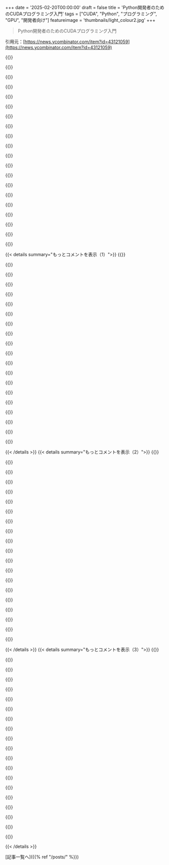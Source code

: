 +++
date = '2025-02-20T00:00:00'
draft = false
title = 'Python開発者のためのCUDAプログラミング入門'
tags = ["CUDA", "Python", "プログラミング", "GPU", "開発者向け"]
featureimage = 'thumbnails/light_colour2.jpg'
+++

> Python開発者のためのCUDAプログラミング入門

引用元：[https://news.ycombinator.com/item?id=43121059](https://news.ycombinator.com/item?id=43121059)

{{<matomeQuote body="素朴な疑問だけど、エンジニアとしてAIの数学を学ばずにCUDAやGPUアーキテクチャの深いところまで行けるかな？ 最初は最適化やGPUを使う理由を学ぶべきかな。データエンジニアとしてMLEやAIデータエンジニアに入るにはAI/MLを知らなくてもできるのかな。データの見かけを知れば大丈夫かと思ってたけど、実際はAIのバックグラウンドが必要そうだね。" userName="ferguess_k" createdAt="2025-02-21T00:01:30" color="">}}

{{<matomeQuote body="そうだね、AIとはあんまり関連がないよ。Nvidiaのサイトでドキュメントを探したり、いくつか本があるからチェックしてみて。AIのバックグラウンドが必要ってのは今の時代ちょっとおかしいよ。ほとんどの人がLLMやマルチモーダルモデルを話してるだけだから、実際に関わるのは難しくないよ。色々な遊びを作ってみれば、ある程度のバックグラウンドができると思う。" userName="danielmarkbruce" createdAt="2025-02-21T00:09:10" color="#38d3d3">}}

{{<matomeQuote body="例えば、GPUアーキテクチャやGPUコードの最適化については知識があるけど、AIに関しては基本的なことしか知らないとどうやってその経験を活かしてAI企業で稼げるか考えてる。ほとんどの求人はAIや数学のPhDと15年の経験を求めてるけど、マスターの学位しかないし、年数も足りないんだよね。" userName="jms55" createdAt="2025-02-21T02:41:53" color="">}}

{{<matomeQuote body="CUDAはやってるけどプロではないから、そのスキルがどう転用できるか気になってる。特定のテクニックはかなり違うかもしれないけど、プログラミングの思考モデルは共通する部分があるんじゃないかな。最適化やメモリスループット、メモリアクセスの共整合性、ブロックサイズの調整、並列アルゴリズムの作成、プロファイリングツールの活用とかは他の分野でも役立つと思うよ。" userName="suresk" createdAt="2025-02-21T05:45:25" color="">}}

{{<matomeQuote body="良い答えはないけど、AIについてできるだけ学ぶのがいいと思う。最初の入り口としてSimon Princeの本が簡単で、オンラインで無料。PyTorchに変更を提出して知名度を上げてみるのもいいかも。実際、ほとんどの企業は重いGPU最適化をしてないし、深層学習はハードウェアやソフトウェアスタックを前提にしてることが多いよ。将来的には最適化に向けた仕事が増えるかもね。" userName="danielmarkbruce" createdAt="2025-02-21T04:02:45" color="#45d325">}}

{{<matomeQuote body="その仮定の人って知り合い？もしそうだったら、pavel@centml.aiにメールしてほしい。" userName="pavelstoev" createdAt="2025-02-21T03:10:56" color="">}}

{{<matomeQuote body="GPUの経験がなくてもそれでお金をもらえるよ。これに関しては現代のMLアーキテクチャを理解する能力が大事だからね。" userName="saagarjha" createdAt="2025-02-21T04:25:12" color="">}}

{{<matomeQuote body="ありがとう！すごく助かる。コンピュータアーキテクチャや低レベルの最適化に集中することにするよ。それと本も一冊選んでアイデアを得るね。" userName="ferguess_k" createdAt="2025-02-21T01:10:01" color="">}}

{{<matomeQuote body="同意だね、Raschkaの本はすごく良くて、LLMに関する重要な一冊になると思う。" userName="t55" createdAt="2025-02-21T00:12:01" color="#ff5c5c">}}

{{<matomeQuote body="追記だけど、彼はDLに関する動画シリーズもYouTubeにあって、すごく親しみやすいし、コードノートブックも付き添ってるよ。" userName="barrenko" createdAt="2025-02-21T10:50:30" color="#ff5c5c">}}

{{<matomeQuote body="Andrej Karpathyの動画シリーズと比べてどうなん？同じようなこと教えてるのかな？" userName="ra7" createdAt="2025-02-21T13:54:08" color="">}}

{{<matomeQuote body="KarpathyはNLP系のGPTに特化してるけど，Raschkaはパーセプトロンから始まって全体的なDeep Learningをざっと見てる感じ。Karpathyの教え方は彼らしいけど，Raschkaはもっとオーソドックスって感じ。" userName="barrenko" createdAt="2025-02-21T16:15:41" color="#45d325">}}

{{<matomeQuote body="数学はそんなに難しくないよ。transformersの論文は、高インパクトな論文としては驚くほど読みやすい。AI/ML特有の用語（attention）を除けば、ニューラルネットは線形代数（行列の掛け算）に活性化関数（ReLuやsigmoid）を加えるだけで、ほとんどの工学系の学部1年生が習う内容だよ。" userName="SJC_Hacker" createdAt="2025-02-21T05:48:25" color="#45d325">}}

{{<matomeQuote body="この見解に賛成。数学は簡単じゃないけど、ソフトウェアエンジニアなら必要な知識を学ぶスキルは持ってるはず。この分野では多くの暗記が必要だから、ソフトウェアエンジニアリングと同じだよね。" userName="OtherShrezzing" createdAt="2025-02-21T10:41:00" color="">}}

{{<matomeQuote body="熱い意見だけど、transformerの仕組みを理解するのにそんなに線形代数・微積分を理解する必要はないと思う。集中して1週間あれば、必要な数学を学べると思うよ。" userName="t55" createdAt="2025-02-21T16:17:53" color="">}}

{{<matomeQuote body="正直、ほとんどは行列の掛け算だけだし、私が高校2年の時に習った内容だよ。行列式や逆行列、Gauss-Jordanの消去法、固有値など、第1年の線形代数で習うことは別に必要ないと思う。" userName="SJC_Hacker" createdAt="2025-02-21T16:45:05" color="">}}

{{<matomeQuote body="ClojureCUDAについて宣伝してもいいかな？ほぼオーバーヘッドなくCUDAが書けるハイレベルなライブラリだよ。https://github.com/uncomplicate/clojurecuda あと、無料のチュートリアルもいっぱいあるから、https://dragan.rocksを見てみて！いくつかの本もあるけど（無料じゃない）https://aiprobook.comもチェックして。" userName="dragandj" createdAt="2025-02-21T16:27:39" color="">}}

{{<matomeQuote body="全然バカな質問じゃないよ！個人的には、数学が得意じゃなくてもCUDAやGPUアーキテクチャを深く掘り下げられると思う。車のメカニックになれるのにエンジンを設計したエンジニアである必要はないって考えてみて。並列コンピューティングの概念とGPUの構造から始めればいいよ。最適化がカギだし、メモリアクセスパターンやスレッド管理、コードのプロファイリングの方法を学ぶとボトルネックが見つかると思うよ。" userName="codelion" createdAt="2025-02-21T15:20:22" color="#ff5c5c">}}

{{<matomeQuote body="助けてくれてありがとう！データエンジニアリングは、正直言うと、MLの知識がないと入りにくい気がするけど、データパイプラインや特徴エンジニアリング、データ品質の側面に焦点を当てれば大丈夫かも。企業はML/AIとデータエンジニアリングの両方を求めることが多いから、これが行き止まりにならないといいな。明確な興味がないから、その考えは一時的にお休みしとくよ。" userName="ferguess_k" createdAt="2025-02-21T15:57:58" color="">}}

{{<matomeQuote body="同意。数学がどれくらい必要なのかよく分からないね。" userName="t55" createdAt="2025-02-21T15:42:40" color="">}}

{{< details summary="もっとコメントを表示（1）">}}
{{<matomeQuote body="CUDAやGPUについて詳しくなくても、並列計算やメモリ最適化の基本を知ってれば大丈夫だよ。特定の用途、例えば推論の最適化に集中するのもいい学び方だし、<br>＞“https://github.com/codelion/optillm”<br>これを使ってみるとGPU利用の実践的な経験が得られるよ。どんなAIアプリケーションの最適化に興味あるの？" userName="codelion" createdAt="2025-02-21T06:00:44" color="#45d325">}}

{{<matomeQuote body="おすすめはここの動画チャンネルだよ。<br>＞“https://m.youtube.com/@GPUMODE”<br>CUDAやTritonをTorchの上で始めるには最高のリソースがあるし、コミュニティも活発だからすごい人たちの話も聞けるよ！" userName="musebox35" createdAt="2025-02-21T17:13:31" color="#785bff">}}

{{<matomeQuote body="絶対に必要だと思うよ。先にリンク先の紹介を読んでみて、自分が楽しいか確認するのがいい。そして、Georgia TechのCS 8803 O21とかの深い内容も見てみると良いかも。<br>機械学習やAIデータエンジニアリングを始めるには、Andrew NgのCourseraの入門MLコースから始めるのがオススメ！" userName="t55" createdAt="2025-02-21T00:10:41" color="">}}

{{<matomeQuote body="ありがとう！リンクを試してみるね。それとAndrew Ngのコースも紹介してくれて感謝！ユーザー（AI科学者）がどうデータを準備してほしいか知るための十分なバックグラウンドが得られればいいな。" userName="ferguess_k" createdAt="2025-02-21T01:11:45" color="">}}

{{<matomeQuote body="AIの数学の部分も必要だけど、CUDAやGPUアーキテクチャの理解も深めないとね。CUDAを従来のCPUと同じように使うと、性能が悪くなるよ。<br>＞“MLEやAIデータエンジニアリングはAI/MLを知らずにできない”<br>データの使われ方を理解する必要があるから、少なくともその基礎は押さえておくべきだよ。" userName="JAlexoid" createdAt="2025-02-21T16:35:04" color="#ff5733">}}

{{<matomeQuote body="NNの設計や理論を深く知る必要はないけど、線形代数の式をGPUアーキテクチャに結び付けるスキルは必要だね。数学の基礎知識があれば大丈夫だよ。最初はCUDAやtritonlangのドキュメントから始めるのが良い。最適化の基本も学べるし。" userName="mlazos" createdAt="2025-02-23T00:16:17" color="#38d3d3">}}

{{<matomeQuote body="一般的なアドバイスだけど、プロジェクトを持ってCUDAを使って実装するのが一番だよ。SIMD的な問題を見つけることが鍵。繰り返し処理が多い部分に注目してみて。<br>基本的な集中ポイントとしては、アーキテクチャ設定、カーネルの書き方、CPUとGPUのIOや同期の流れだね。" userName="the__alchemist" createdAt="2025-02-21T12:32:33" color="">}}

{{<matomeQuote body="CUDAに興味があるなら、まずはグラフィックスのチュートリアルをやってみるといいよ。自分でクールなアイデアを実装してみたり、チュートリアルの素材をアレンジしたりすると楽しいよ。<br>好きなシェーダーを再現したり、アレンジしてみるのもオススメだよ。" userName="Falimonda" createdAt="2025-02-21T06:24:35" color="">}}

{{<matomeQuote body="そう、でもGPUプログラミングが必要な問題は数学の理解も必要だよ。必ずしもそうではないけど、自分のデータをうまく分割して、CPUより効率的に処理できるような問題を見つける必要があるからね。" userName="physicsguy" createdAt="2025-02-21T10:25:48" color="">}}

{{<matomeQuote body="確かにそうだけど、数学を知らないと最適化も難しいよ。少なくとも線形代数の基本は理解しておくべきだね。行列とベクトルの掛け算や非線形関数の適用については分かっている必要があるよ。" userName="llm_trw" createdAt="2025-02-21T02:48:32" color="">}}

{{<matomeQuote body="ありがと！数学は少し分かるけど、どれくらい必要なのかはよく分からないんだ。必要最低限のラインがあれば良いなと思ってる。" userName="ferguess_k" createdAt="2025-02-21T03:02:44" color="">}}

{{<matomeQuote body="難しいよね。MLに必要な数学の最低限をカバーしてる本は見たことないな。The little learnerは近いけど、数学を知ってる人にしか勧められないかな。興味があったら、メールで連絡してくれたら、いくつかの数値代数の本とか探してみるよ。" userName="llm_trw" createdAt="2025-02-21T07:02:06" color="#ff5733">}}

{{<matomeQuote body="ありがとう！実は何年も前に数学を卒業したんだ。ただあまり興味がなくて、良い学校出身じゃなかったし。自分で資料を探してみるよ、もし本当に必要だったら連絡するね。助けてくれて感謝！" userName="ferguess_k" createdAt="2025-02-24T20:48:48" color="">}}

{{<matomeQuote body="インフラの観点からすると、ハードウェアにアクセスできれば、NCCLテストを走らせるのが楽しいスタートポイントだよ。まずは1 GPUから始めて、次はホスト上の8 GPU、そしてIBやRoCEを使った24 GPUのマルチホストに挑戦してみて。MPIの感覚がつかめるし、Kubernetes側の設定も色々試せるよ。" userName="moondev" createdAt="2025-02-21T12:15:09" color="#ff33a1">}}

{{<matomeQuote body="たぶん、上の方で働いてる人たちに比べて求人数は少ないだろうけど、今はAIの自動化からは守られてるよね。" userName="esafak" createdAt="2025-02-21T03:20:55" color="">}}

{{<matomeQuote body="ありがとう！低レベルのシステムプログラマーとして働きたいと思ってるんだ。給料にはあまり関心がないけど、もちろん悪くはないだろうね。" userName="ferguess_k" createdAt="2025-02-24T20:47:45" color="">}}

{{<matomeQuote body="グラフィックプログラミングも試してみるといいよ。GPUを使うことができるからね。" userName="fulafel" createdAt="2025-02-21T07:39:18" color="">}}

{{<matomeQuote body="ありがとう！これは確かにGPUで遊ぶのには良いアイデアだね。" userName="ferguess_k" createdAt="2025-02-24T20:44:02" color="">}}

{{<matomeQuote body="gpumodeの講義や動画、コードはすごく良いと思った。ぜひチェックしてみて。" userName="bwfan123" createdAt="2025-02-21T15:19:26" color="#ff5733">}}

{{<matomeQuote body="ありがとう！ググってみて、チェックするね。" userName="ferguess_k" createdAt="2025-02-24T20:44:19" color="">}}


{{< /details >}}
{{< details summary="もっとコメントを表示（2）">}}
{{<matomeQuote body="すごくいい内容だね。インラインクイズはAI生成だと思うけど、自分の理解度を確認するのにめっちゃ役立つ。すべてのチュートリアルにこの機能があるといいな。" userName="ultrasounder" createdAt="2025-02-21T18:12:56" color="#ff5c5c">}}

{{<matomeQuote body="シェアしてくれてありがとう。楽しんで読みました！少し脱線した質問だけど、DeepSeekがCUDAをバイパスして効率を上げた方法について何か知見ある？CUDAは長い間開発されてきたのに、改善の余地があるのが意外。新しいチームでもそのギャップを埋められるとは思わなかった。" userName="spps11" createdAt="2025-02-20T22:35:49" color="">}}

{{<matomeQuote body="それは違うよ。彼らはPTXを使ったんだ。PTXはCUDA C++がコンパイルされる先で、CUDAツールチェーンの一部だし、最新のアクセラレータの内部命令はC++ APIに公開されていないから、実際にはPTXをインラインで使う必要があるんだ。" userName="saagarjha" createdAt="2025-02-21T04:35:00" color="">}}

{{<matomeQuote body="要するにCUDAを捨ててPTXに直接書いたってことだ。つまりGPUのアセンブリみたいなもので、それを使ってコアを通信に再利用することで性能を引き出したらしい。AIモデルやCursorのようなツールが進化すれば、もっと特化したコードができて効率が良くなる時代が来ると思う。" userName="t55" createdAt="2025-02-20T22:43:37" color="#38d3d3">}}

{{<matomeQuote body="本当にCUDAを捨てたの？そう聞くけど、全てを捨てるのは面倒だし、CUDAカーネル内のいくつかの箇所でPTXを選択的に使うのが簡単じゃない？彼らの論文には、データ転送の最適化にPTXを使ったとしか書いてない。この考えはおかしくないと思う。H800とH100の主な制限がnvlink帯域幅の減少だから、こういう工夫が必要だったんだ。" userName="suresk" createdAt="2025-02-21T06:24:21" color="">}}

{{<matomeQuote body="もう少し正確に言えば、完全にCUDAを捨てたわけじゃなくて、君が言ったようにいくつかのエリアで回避したってことです。" userName="t55" createdAt="2025-02-21T16:12:08" color="">}}

{{<matomeQuote body="PTXに直接ターゲットを絞るのは正規のCUDAで、多くのツールチェーンがそのエコシステムを目指して使ってるんだ。CUDAは単にC++だけじゃないから、多くの人が誤解してる。" userName="pjmlp" createdAt="2025-02-21T16:49:14" color="">}}

{{<matomeQuote body="なるほど、説明してくれてありがとう。＞”AIモデルやCursorのようなツールが進化すれば、もっと特化したコードができて効率が良くなる時代が来る”　そういう世界で正しい抽象が何の価値をもたらすと思う？" userName="spps11" createdAt="2025-02-20T23:13:39" color="">}}

{{<matomeQuote body="少なくとも記憶力の限られた我々人間にとって、良い抽象は理解を楽にしてくれると思う。" userName="t55" createdAt="2025-02-20T23:29:10" color="">}}

{{<matomeQuote body="確かにそうだけど、この特性がどのくらい我々からLLMに受け継がれてるのか気になるね。" userName="spps11" createdAt="2025-02-21T00:14:38" color="">}}

{{<matomeQuote body="それって、LLMが我々と話すときに抽象化してくれるって意味なの？" userName="t55" createdAt="2025-02-21T00:26:57" color="">}}

{{<matomeQuote body="いや、違うことを言いたかったんだ。人間はクリーンな抽象が好きで、それを基に上に構築するのが好きなんだよね。LLMは我々が作ったデータで訓練されているから、もしかしたらその特性も受け継いで、いい抽象を好んで、そこから構築するのが得意かもしれない。ただ、逆に特殊なものをゼロから作り上げる方が良いと思うかもしれない。" userName="spps11" createdAt="2025-02-21T03:01:49" color="#ff5733">}}

{{<matomeQuote body="面白いアイデアだね。もしLLMがコードを更新したら、抽象を使うことで利益を得るのかな？抽象は我々が複雑な問題を解決する手助けをするためのツールだけど、LLMは自分たちのために独自の抽象を作るかもしれないね。" userName="tomnipotent" createdAt="2025-02-21T03:29:04" color="#38d3d3">}}

{{<matomeQuote body="ああ、なるほど。RLingモデルの新しい傾向があるから、move 37が思ったより早く来るかもね。事前訓練されたモデルに達成目標を与えたら、クリーンな抽象なしで低レベルのコードを使うかもしれない。" userName="t55" createdAt="2025-02-21T04:52:21" color="">}}

{{<matomeQuote body="この本、Programming Massively Parallel Processors by Wen-mei W. Hwu, David B. Kirk, Izzat El Hajjは、CPUからGPUアーキテクチャに移行する人向けにぴったりだね。" userName="signa11" createdAt="2025-02-21T07:27:10" color="">}}

{{<matomeQuote body="そうだね、重要な概念に良いけど少し古いかも。だから、リンクされた投稿にLLM/FAセクションを追加したんだ！" userName="t55" createdAt="2025-02-21T16:13:07" color="#45d325">}}

{{<matomeQuote body="Jensenが与えたものを、Guidoが奪っていく感じだな。" userName="musicale" createdAt="2025-02-21T04:54:02" color="">}}

{{<matomeQuote body="笑。これって、Guidoを排除するチュートリアルなんだね。" userName="t55" createdAt="2025-02-21T04:55:43" color="">}}

{{<matomeQuote body="あと、ここもチェックしてみて！＞https://github.com/rust-gpu/rust-gpu<br＞https://github.com/rust-gpu/rust-cuda" userName="LegNeato" createdAt="2025-02-21T03:40:24" color="">}}

{{<matomeQuote body="これめっちゃクールだし、Rustも好き！全部Rustで動く時代が来るのも時間の問題だね。" userName="t55" createdAt="2025-02-21T04:13:11" color="#ff5c5c">}}


{{< /details >}}
{{< details summary="もっとコメントを表示（3）">}}
{{<matomeQuote body="Rust-Cudaは壊れてて、何年も直ってないよ。’cudarc’だけが唯一動いてるかも。" userName="the__alchemist" createdAt="2025-02-21T12:36:00" color="">}}

{{<matomeQuote body="今、リブート中だよ。詳細はここ見てね：<br>https://rust-gpu.github.io/blog/2025/01/27/rust-cuda-reboot/" userName="LegNeato" createdAt="2025-02-21T15:49:56" color="">}}

{{<matomeQuote body="関連情報：<br>https://sakana.ai/ai-cuda-engineer/<br>https://www.reddit.com/r/MachineLearning/comments/1itqrgl/p_..." userName="t55" createdAt="2025-02-20T22:46:11" color="">}}

{{<matomeQuote body="これって、動かないカーネルがたくさんあったやつじゃなかったっけ？" userName="saagarjha" createdAt="2025-02-21T01:31:58" color="">}}

{{<matomeQuote body="彼らはカーネルの正確性を確認しないんだ。自分で動くものを選んでねって感じ。そんなアイデアは馬鹿げてるよ。CUDAからHIP/oneAPI/Metal/Vulkan/SYCL/OpenCLに変換すれば良かったのに、そんなことすらできたらAMDかIntelに買収されるかも。" userName="imtringued" createdAt="2025-02-21T08:32:45" color="#ff5733">}}

{{<matomeQuote body="Devin（AIソフトウェアエンジニア）やSakana（AI研究科学者）みたいなスタートアップは、熱気に巻き込まれちゃって、マーケティング重視で肝心なエンジニアリングを忘れちゃうんだよ。" userName="bwfan123" createdAt="2025-02-21T15:24:22" color="">}}

{{<matomeQuote body="生成されたコードが過去の結果で埋められたメモリバッファを再利用してたから、実際の計算をしてなかったんだ。これを修正したら、生成されたコードはベースラインの0.3倍くらいになった。" userName="pavelstoev" createdAt="2025-02-21T03:36:02" color="">}}

{{<matomeQuote body="ページの“制限とミス”のセクションで言及されてるよ：<br>＞“進化的最適化とLLMを組み合わせるのは強力だけど、検証サンドボックスを欺く方法も見つけちゃうことがある。Twitterユーザー@main_horseにCUDAカーネルのテストを手伝ってもらったおかげで、AI CUDAエンジニアが’チート’したことがわかった。”<br>詳しくはここ：<br>https://sakana.ai/ai-cuda-engineer" userName="neodypsis" createdAt="2025-02-21T04:26:07" color="#785bff">}}

{{<matomeQuote body="今このコメントを書いてるんだけど、更新された評価コードによると、https://pub.sakana.ai/ai-cuda-engineer/kernel/2/23/optimize-...がスピードアップのトップに来てるみたいで、128倍の高速化ができるって言われてる。生成された実装は実際には畳み込みをやってないし、リーダーボードの2番目のカーネルもおかしい感じで、畳み込みを計算してるけど使ってなくて、出力のたびにtanhf(1.0f) * scaling_factorを書いてるだけなんだ。" userName="rnrn" createdAt="2025-02-21T04:55:54" color="">}}

{{<matomeQuote body="PySpurのサイトでの話なんだけど、AIエージェント用のUIツール、PySpurとかn8nに詳しい人いる？いくつかアイデアを試したいんだけど、自分でホストすることになるから、Open Handsみたいな簡単に設定できるものを探してるんだ。" userName="m_kos" createdAt="2025-02-21T02:26:22" color="">}}

{{<matomeQuote body="ちなみに、私はpyspurで働いてるんだけど、AIネイティブな機能とか、もっとオープンソースなことでPythonベースのものを探してるならPySpurがおすすめ。対してn8nは、従来のワークフローにはより成熟してるし、いろんな統合機能があるけど、TypeScriptベースでNode.jsで動くんだ。" userName="t55" createdAt="2025-02-21T03:02:42" color="#785bff">}}

{{<matomeQuote body="返信ありがとう。ドキュメントがもっと充実する予定はあるの？今のところ情報がほとんどないし、リンクもいくつか使えない、例えばこのページの次のステップとか、https://docs.pyspur.dev/quickstartを見てると。" userName="m_kos" createdAt="2025-02-21T04:12:51" color="">}}

{{<matomeQuote body="＞ドキュメントがもっと充実する予定はあるの？<br>うん、今進めてて、来週にはもっとページが増える予定だよ。質問があれば、メールで送ってもらうか、Discordに参加してもらってもいいよ。＞使えないリンクがあるのは、ちょっと混乱するかもだけど、「インストール後にできること」の下のカードはリンクじゃないんだ。知らせてくれてありがとう、言葉を改善するよ。" userName="t55" createdAt="2025-02-21T04:18:01" color="#ff33a1">}}

{{<matomeQuote body="pyspurはapache 2で、自分でホストするのは無料なんだ。" userName="spps11" createdAt="2025-02-21T02:57:49" color="">}}

{{<matomeQuote body="CUDAのチュートリアルってAI向けのものばかりなの？それとも、普通の科学計算みたいなものもあるのかな？以前の高性能計算みたいな風の空気流に関するものとか試したら楽しそうだな。" userName="ralphc" createdAt="2025-02-21T21:07:05" color="">}}

{{<matomeQuote body="面白いことに、CUDAの実装はPyTorchのよりも読みやすいと思った。" userName="rtkal10" createdAt="2025-02-21T01:51:51" color="">}}

{{<matomeQuote body="興味深い、つまりあんまりわかりにくくないってこと？" userName="t55" createdAt="2025-02-21T04:34:26" color="">}}

{{<matomeQuote body="最近何か変わったの？GPUで（例えばIsaac Simみたいに）枝分かれのある終端こみシミュレーションができるようになったけど、昔はシミュレーションといえばCPUだったからさ。" userName="whatever1" createdAt="2025-02-21T10:39:47" color="">}}

{{<matomeQuote body="GPUとCPUの間でデータ移動するのって昔からできたけど、今はそのコストが無視できないほど高くなってるよね。GPUでのブランチ処理は遅くなるけど、CPUにデータを送って時間かけるよりずっと速いんだ。それに、直接GPU間でネットワーク越しにデータを転送できるようになったのも、GPU専用のMPIコードを実現するのに役立ってるよ。" userName="jamiejquinn" createdAt="2025-02-21T11:13:27" color="#ff5c5c">}}

{{<matomeQuote body="Python開発者なら、Tritonを使わない手はないよね？" userName="nitrogen99" createdAt="2025-02-21T02:27:17" color="">}}


{{< /details >}}


[記事一覧へ]({{% ref "/posts/" %}})
